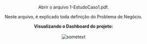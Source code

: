 <html>
<body>


<center>
 
Abrir o arquivo 1-EstudoCaso1.pdf.

Neste arquivo, é explicado toda definição do Problema de Negócio.


<b>Visualizando o Dashboard do projeto:</b></br></br>
<img src="https://github.com/Wenceslau93/Data-Science-e-BI/blob/master/Power%20BI%202.0/Venda%20de%20Carros/Venda_de_Carro.PNG?raw=true" alt="sometext"></br></br>

</center>

</body>
</html>
